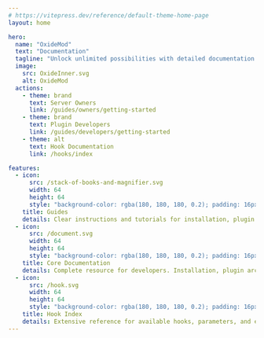 ```yaml
---
# https://vitepress.dev/reference/default-theme-home-page
layout: home

hero:
  name: "OxideMod"
  text: "Documentation"
  tagline: "Unlock unlimited possibilities with detailed documentation for customizing and enhancing server experiences."
  image:
    src: OxideInner.svg
    alt: OxideMod
  actions:
    - theme: brand
      text: Server Owners
      link: /guides/owners/getting-started
    - theme: brand
      text: Plugin Developers
      link: /guides/developers/getting-started
    - theme: alt
      text: Hook Documentation
      link: /hooks/index

features:
  - icon: 
      src: /stack-of-books-and-magnifier.svg
      width: 64
      height: 64
      style: "background-color: rgba(180, 180, 180, 0.2); padding: 16px; border-radius: 12px; display: flex; align-items: center; justify-content: center;"
    title: Guides
    details: Clear instructions and tutorials for installation, plugin development, configuration, troubleshooting, and modding best practices.
  - icon:
      src: /document.svg
      width: 64
      height: 64
      style: "background-color: rgba(180, 180, 180, 0.2); padding: 16px; border-radius: 12px; display: flex; align-items: center; justify-content: center;"
    title: Core Documentation
    details: Complete resource for developers. Installation, plugin architecture, examples, troubleshooting, and community support.
  - icon:
      src: /hook.svg
      width: 64
      height: 64
      style: "background-color: rgba(180, 180, 180, 0.2); padding: 16px; border-radius: 12px; display: flex; align-items: center; justify-content: center;"
    title: Hook Index
    details: Extensive reference for available hooks, parameters, and examples. Customize and enhance behavior efficiently.
---
```


